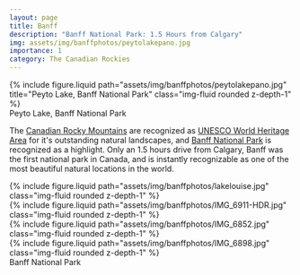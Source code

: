 ```yaml
---
layout: page
title: Banff
description: "Banff National Park: 1.5 Hours from Calgary"
img: assets/img/banffphotos/peytolakepano.jpg
importance: 1
category: The Canadian Rockies
---
```


<div class="row">
    <div class="col-sm mt-3 mt-md-0">
        {% include figure.liquid path="assets/img/banffphotos/peytolakepano.jpg" title="Peyto Lake, Banff National Park" class="img-fluid rounded z-depth-1" %}
    </div>
</div>
<div class="caption">
    Peyto Lake, Banff National Park
</div>

The [Canadian Rocky Mountains](https://en.wikipedia.org/wiki/Canadian_Rockies) are recognized as [UNESCO World Heritage Area](https://whc.unesco.org/en/list/304/) for it's outstanding natural landscapes, and [Banff National Park](https://www.pc.gc.ca/en/pn-np/ab/banff) is recognized as a highlight. Only an 1.5 hours drive from Calgary, Banff was the first national park in Canada, and is instantly recognizable as one of the most beautiful natural locations in the world.

<div class="row justify-content-sm-center">
    <div class="col-sm-8 mt-3 mt-md-0">
        {% include figure.liquid path="assets/img/banffphotos/lakelouise.jpg" class="img-fluid rounded z-depth-1" %}
    </div>
    <div class="col-sm-4 mt-3 mt-md-0">
        {% include figure.liquid path="assets/img/banffphotos/IMG_6911-HDR.jpg" class="img-fluid rounded z-depth-1" %}
    </div>
    <div class="col-sm-4 mt-3 mt-md-0">
        {% include figure.liquid path="assets/img/banffphotos/IMG_6852.jpg" class="img-fluid rounded z-depth-1" %}
    </div>
    <div class="col-sm-8 mt-3 mt-md-0">
        {% include figure.liquid path="assets/img/banffphotos/IMG_6898.jpg" class="img-fluid rounded z-depth-1" %}
    </div>
</div>
<div class="caption">
Banff National Park
</div>
